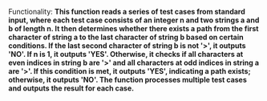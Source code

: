 Functionality: **This function reads a series of test cases from standard input, where each test case consists of an integer n and two strings a and b of length n. It then determines whether there exists a path from the first character of string a to the last character of string b based on certain conditions. If the last second character of string b is not '>', it outputs 'NO'. If n is 1, it outputs 'YES'. Otherwise, it checks if all characters at even indices in string b are '>' and all characters at odd indices in string a are '>'. If this condition is met, it outputs 'YES', indicating a path exists; otherwise, it outputs 'NO'. The function processes multiple test cases and outputs the result for each case.**